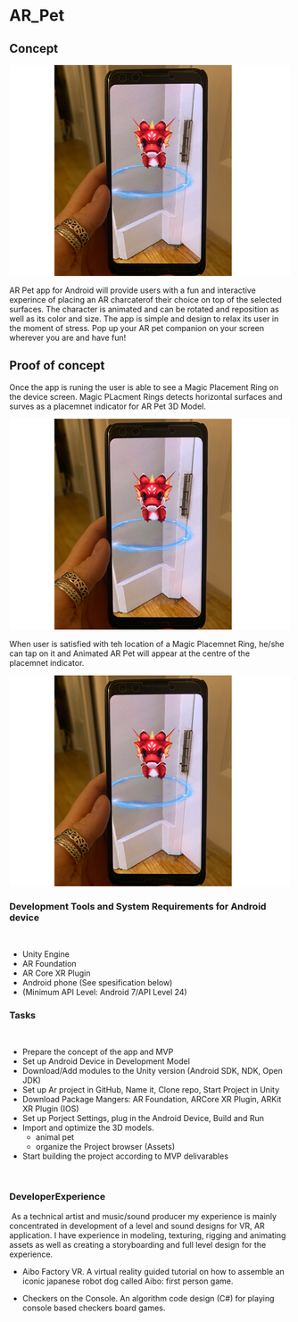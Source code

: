 # AR_Pet


## Concept

<p align="center">
  <img src="dino_PH.png"> 
</p>


AR Pet app for Android will provide users with a fun and interactive experince of placing an AR charcaterof their choice on top of the selected surfaces. The character is animated and can be rotated and reposition as well as its color and size. The app is simple and design to relax its user in the moment of stress. Pop up your AR pet companion on your screen wherever you are and have fun!



## Proof of concept
Once the app is runing the user is able to see a Magic Placement Ring on the device screen. Magic PLacment Rings detects horizontal surfaces and surves as a placemnet indicator for AR Pet 3D Model.  
<p align="center">
  <img src="dino_PH.png"> 
</p>
When user is satisfied with teh location of a Magic Placemnet Ring, he/she can tap on it and Animated AR Pet will appear at the centre of the placemnet indicator. 
<p align="center">
  <img src="dino_PH.png"> 
</p>


### Development Tools and System Requirements for Android device
​
- Unity Engine
- AR Foundation 
- AR Core XR Plugin
- Android phone (See spesification below)
- (Minimum API Level: Android 7/API Level 24)



### Tasks
​
- Prepare the concept of the app and MVP
- Set up Android Device in Development Model
- Download/Add modules to the Unity version (Android SDK, NDK, Open JDK)
- Set up Ar project in GitHub, Name it, Clone repo, Start Project in Unity
- Download Package Mangers: AR Foundation, ARCore XR Plugin, ARKit XR Plugin (IOS)
- Set up Porject Settings, plug in the Android Device, Build and Run
- Import and optimize the 3D models.
​
	- animal pet
​
	- organize the Project browser (Assets)
- Start building the project according to MVP delivarables
​
	
​
### DeveloperExperience
​
As a technical artist and music/sound producer my experience is mainly concentrated in development of a level and sound designs for VR, AR application. I have experience in modeling, texturing, rigging and animating assets as well as creating a storyboarding and full level design for the experience. 

- Aibo Factory VR.
A virtual reality guided tutorial on how to assemble an iconic japanese robot dog called Aibo: first person game. 


- Checkers on the Console. 
An algorithm code design (C#)  for playing console based checkers board games.



		
